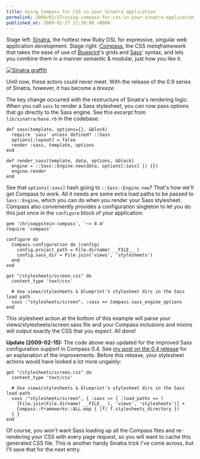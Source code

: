```yaml
---
title: Using Compass for CSS in your Sinatra application
permalink: 2009/01/27/using-compass-for-css-in-your-sinatra-application
published_at: 2009-01-27 11:30:00 +0000
---
```


Stage left: [Sinatra](http://sinatra.github.com/), the hottest new Ruby DSL for expressive, singular web application development. Stage right: [Compass](http://compass-style.org/), the CSS _metaframework_ that takes the ease of use of [Blueprint](http://www.blueprintcss.org/)'s grids and [Sass](http://haml.hamptoncatlin.com/)' syntax, and lets you combine them in a manner semantic & modular, just how you like it.

[![Sinatra graffiti](squarespace/images/ss/44bfc49ebf79.jpg)](http://www.flickr.com/photos/damonabnormal/2228863689/)

Until now, these actors could never meet. With the release of the 0.9 series of Sinatra, however, it has become a _breeze_.

The key change occurred with the restructure of Sinatra's rendering logic. When you call `sass` to render a Sass stylesheet, you can now pass options that go directly to the Sass engine. See this excerpt from `lib/sinatra/base.rb` in the codebase:

```
def sass(template, options={}, &block)
  require 'sass' unless defined? ::Sass
  options[:layout] = false
  render :sass, template, options
end

def render_sass(template, data, options, &block)
  engine = ::Sass::Engine.new(data, options[:sass] || {})
  engine.render
end
```

See that `options[:sass]` hash going to `::Sass::Engine.new`? That's how we'll get Compass to work. All it needs are some extra load paths to be passed to `Sass::Engine`, which you can do when you render your Sass stylesheet. Compass also conveniently provides a configuration singleton to let you do this just once in the `configure` block of your application:

```
gem 'chriseppstein-compass', '~> 0.4'
require 'compass'

configure do
  Compass.configuration do |config|
    config.project_path = File.dirname( __FILE__ )
    config.sass_dir = File.join('views', 'stylesheets')
  end
end

get "/stylesheets/screen.css" do
  content_type 'text/css'

  # Use views/stylesheets & blueprint's stylesheet dirs in the Sass load path
  sass :"stylesheets/screen", :sass => Compass.sass_engine_options
end
```

This stylesheet action at the bottom of this example will parse your views/stylesheets/screen.sass file and your Compass inclusions and mixins will output exactly the CSS that you expect. All done!

**Update (2009-02-15):** The code above was updated for the improved Sass configuration support in Compass 0.4. See [my post on the 0.4 release](http://log.openmonkey.com/post/78482055/cleaner-sinatra-integration-with-compass-0-4) for an explanation of the improvements. Before this release, your stylesheet actions would have looked a lot more ungainly:

```
get "/stylesheets/screen.css" do
  content_type 'text/css'

  # Use views/stylesheets & blueprint's stylesheet dirs in the Sass load path
  sass :"stylesheets/screen", { :sass => { :load_paths => (
    [File.join(File.dirname( __FILE__ ), 'views', 'stylesheets')] +
    Compass::Frameworks::ALL.map { |f| f.stylesheets_directory })
  } }
end
```

Of course, you won't want Sass loading up all the Compass files and re-rendering your CSS with every page request, so you will want to cache this generated CSS file. This is another handy Sinatra trick I've come across, but I'll save that for the next entry.

